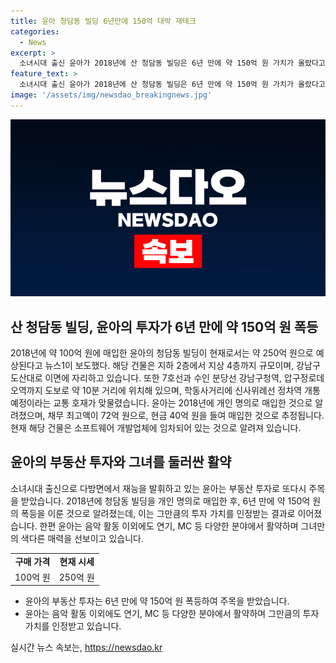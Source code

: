 ```yaml
---
title: 윤아 청담동 빌딩 6년만에 150억 대박 재테크
categories:
  - News
excerpt: >
  소녀시대 출신 윤아가 2018년에 산 청담동 빌딩은 6년 만에 약 150억 원 가치가 올랐다고 한다. 2018년에 100억 원에 구입한 건물의 현재 시세는 약 250억 원으로 추산된다. 윤아의 건물은 지하 2층~지상 4층이며, 교통편의와 관련하여 강남구 도산대로 이면에 위치하고 있어 매력을 뽐내고 있다. 해당 건물은 소프트웨어 개발업체가 임차 중이며, 윤아는 건물을 현금 40억 원과 채무 72억 원으로 매입했다고 추정된다.
feature_text: >
  소녀시대 출신 윤아가 2018년에 산 청담동 빌딩은 6년 만에 약 150억 원 가치가 올랐다고 한다. 2018년에 100억 원에 구입한 건물의 현재 시세는 약 250억 원으로 추산된다. 윤아의 건물은 지하 2층~지상 4층이며, 교통편의와 관련하여 강남구 도산대로 이면에 위치하고 있어 매력을 뽐내고 있다. 해당 건물은 소프트웨어 개발업체가 임차 중이며, 윤아는 건물을 현금 40억 원과 채무 72억 원으로 매입했다고 추정된다.
image: '/assets/img/newsdao_breakingnews.jpg'
---
```


<p><img src="/assets/img/newsdao_breakingnews.jpg" alt="cryptoinkorea 속보" /></p>

<h2 data-ke-size="size26">산 청담동 빌딩, 윤아의 투자가 6년 만에 약 150억 원 폭등</h2>

<p data-ke-size="size16">2018년에 약 100억 원에 매입한 윤아의 청담동 빌딩이 현재로서는 약 250억 원으로 예상된다고 뉴스1이 보도했다. 해당 건물은 지하 2층에서 지상 4층까지 규모이며, 강남구 도산대로 이면에 자리하고 있습니다. 또한 7호선과 수인 분당선 강남구청역, 압구정로데오역까지 도보로 약 10분 거리에 위치해 있으며, 학동사거리에 신사위례선 정차역 개통 예정이라는 교통 호재가 맞물렸습니다. 윤아는 2018년에 개인 명의로 매입한 것으로 알려졌으며, 채무 최고액이 72억 원으로, 현금 40억 원을 들여 매입한 것으로 추정됩니다. 현재 해당 건물은 소프트웨어 개발업체에 임차되어 있는 것으로 알려져 있습니다.</p>

<h2 data-ke-size="size26">윤아의 부동산 투자와 그녀를 둘러싼 활약</h2>

<p data-ke-size="size16"> 소녀시대 출신으로 다방면에서 재능을 발휘하고 있는 윤아는 부동산 투자로 또다시 주목을 받았습니다. 2018년에 청담동 빌딩을 개인 명의로 매입한 후, 6년 만에 약 150억 원의 폭등을 이룬 것으로 알려졌는데, 이는 그만큼의 투자 가치를 인정받는 결과로 이어졌습니다. 한편 윤아는 음악 활동 이외에도 연기, MC 등 다양한 분야에서 활약하며 그녀만의 색다른 매력을 선보이고 있습니다.</p>

<table>
    <tr>
        <td style="text-align: center; height: 17px;"><b>구매 가격</b></td>
        <td style="text-align: center; height: 17px;"><b>현재 시세</b></td>
    </tr>
    <tr>
        <td style="text-align: center; height: 17px;">100억 원</td>
        <td style="text-align: center; height: 17px;">250억 원</td>
    </tr>
</table>

<ul>
  <li>윤아의 부동산 투자는 6년 만에 약 150억 원 폭등하여 주목을 받았습니다.</li>
  <li>윤아는 음악 활동 이외에도 연기, MC 등 다양한 분야에서 활약하며 그만큼의 투자 가치를 인정받고 있습니다.</li>
</ul>
실시간 뉴스 속보는, <a href="https://newsdao.kr" rel="dofollow">https://newsdao.kr</a>


